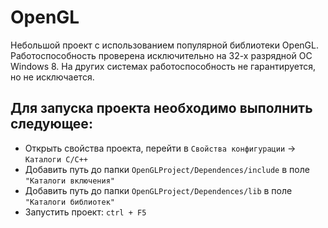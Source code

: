 # OpenGL

Небольшой проект с использованием популярной библиотеки OpenGL. Работоспособность проверена исключительно на 32-х разрядной ОС Windows 8. 
На других системах работоспособность не гарантируется, но не исключается.


## Для запуска проекта необходимо выполнить следующее:
- Открыть свойства проекта, перейти в `Свойства конфигурации` -> `Каталоги С/С++`
- Добавить путь до папки `OpenGLProject/Dependences/include` в поле `"Каталоги включения"`
- Добавить путь до папки `OpenGLProject/Dependences/lib` в поле `"Каталоги библиотек"`
- Запустить проект: `ctrl + F5`
